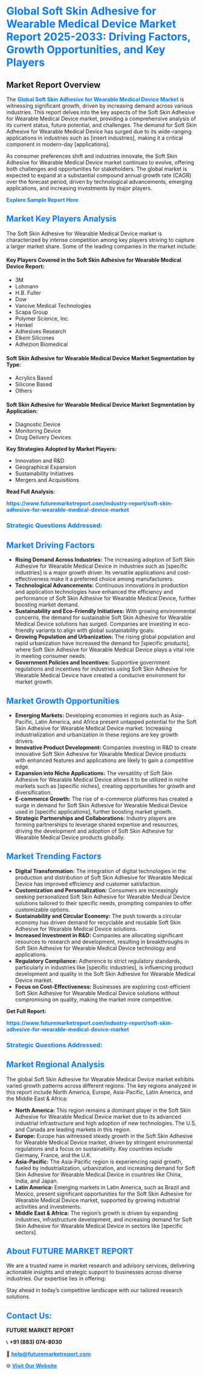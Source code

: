 <h1 style="color: #007BFF;">Global Soft Skin Adhesive for Wearable Medical Device Market Report 2025-2033: Driving Factors, Growth Opportunities, and Key Players</h1>

<section id="overview">
<h2>Market Report Overview</h2>
<p>The <a href="https://www.futuremarketreport.com/industry-report/soft-skin-adhesive-for-wearable-medical-device-market" style="color: #007BFF; text-decoration: none;"><strong>Global Soft Skin Adhesive for Wearable Medical Device Market</strong></a> is witnessing significant growth, driven by increasing demand across various industries. This report delves into the key aspects of the Soft Skin Adhesive for Wearable Medical Device market, providing a comprehensive analysis of its current status, future potential, and challenges. The demand for Soft Skin Adhesive for Wearable Medical Device has surged due to its wide-ranging applications in industries such as [insert industries], making it a critical component in modern-day [applications].</p>
<p>As consumer preferences shift and industries innovate, the Soft Skin Adhesive for Wearable Medical Device market continues to evolve, offering both challenges and opportunities for stakeholders. The global market is expected to expand at a substantial compound annual growth rate (CAGR) over the forecast period, driven by technological advancements, emerging applications, and increasing investments by major players.</p>
</section>

<section id="overview">
<p><a href="https://www.futuremarketreport.com/request-sample/reportId=78049" style="color: #007BFF; text-decoration: none;"><strong>Explore Sample Report Here</strong></a></p>
</section>

<section id="key-players">
<h2 style="color: #007BFF;">Market Key Players Analysis</h2>
<p>The Soft Skin Adhesive for Wearable Medical Device market is characterized by intense competition among key players striving to capture a larger market share. Some of the leading companies in the market include:</p>
<h4>Key Players Covered in the Soft Skin Adhesive for Wearable Medical Device Report:</h4>
<ul><li>3M</li><li>Lohmann</li><li>H.B. Fuller</li><li>Dow</li><li>Vancive Medical Technologies</li><li>Scapa Group</li><li>Polymer Science, Inc.</li><li>Henkel</li><li>Adhesives Research</li><li>Elkem Silicones</li><li>Adhezion Biomedical</li></ul>
<h4>Soft Skin Adhesive for Wearable Medical Device Market Segmentation by Type:</h4>
<ul><li>Acrylics Based</li><li>Silicone Based</li><li>Others</li></ul>

<h4>Soft Skin Adhesive for Wearable Medical Device Market Segmentation by Application:</h4>
<ul><li>Diagnostic Device</li><li>Monitoring Device</li><li>Drug Delivery Devices</li></ul>
<p><strong>Key Strategies Adopted by Market Players:</strong></p>
<ul>
<li>Innovation and R&D</li>
<li>Geographical Expansion</li>
<li>Sustainability Initiatives</li>
<li>Mergers and Acquisitions</li>
</ul>
</section>

<section>
<p><strong>Read Full Analysis: </strong></p><a href="https://www.futuremarketreport.com/industry-report/soft-skin-adhesive-for-wearable-medical-device-market" style="color: #007BFF; text-decoration: none;"><strong>https://www.futuremarketreport.com/industry-report/soft-skin-adhesive-for-wearable-medical-device-market</strong></a>
<h3 style="color: #007BFF;">Strategic Questions Addressed:</h3>
</section>

<section id="driving-factors">
<h2 style="color: #007BFF;">Market Driving Factors</h2>
<ul>
<li><strong>Rising Demand Across Industries:</strong> The increasing adoption of Soft Skin Adhesive for Wearable Medical Device in industries such as [specific industries] is a major growth driver. Its versatile applications and cost-effectiveness make it a preferred choice among manufacturers.</li>
<li><strong>Technological Advancements:</strong> Continuous innovations in production and application technologies have enhanced the efficiency and performance of Soft Skin Adhesive for Wearable Medical Device, further boosting market demand.</li>
<li><strong>Sustainability and Eco-Friendly Initiatives:</strong> With growing environmental concerns, the demand for sustainable Soft Skin Adhesive for Wearable Medical Device solutions has surged. Companies are investing in eco-friendly variants to align with global sustainability goals.</li>
<li><strong>Growing Population and Urbanization:</strong> The rising global population and rapid urbanization have increased the demand for [specific products], where Soft Skin Adhesive for Wearable Medical Device plays a vital role in meeting consumer needs.</li>
<li><strong>Government Policies and Incentives:</strong> Supportive government regulations and incentives for industries using Soft Skin Adhesive for Wearable Medical Device have created a conducive environment for market growth.</li>
</ul>
</section>

<section id="growth-opportunities">
<h2 style="color: #007BFF;">Market Growth Opportunities</h2>
<ul>
<li><strong>Emerging Markets:</strong> Developing economies in regions such as Asia-Pacific, Latin America, and Africa present untapped potential for the Soft Skin Adhesive for Wearable Medical Device market. Increasing industrialization and urbanization in these regions are key growth drivers.</li>
<li><strong>Innovative Product Development:</strong> Companies investing in R&D to create innovative Soft Skin Adhesive for Wearable Medical Device products with enhanced features and applications are likely to gain a competitive edge.</li>
<li><strong>Expansion into Niche Applications:</strong> The versatility of Soft Skin Adhesive for Wearable Medical Device allows it to be utilized in niche markets such as [specific niches], creating opportunities for growth and diversification.</li>
<li><strong>E-commerce Growth:</strong> The rise of e-commerce platforms has created a surge in demand for Soft Skin Adhesive for Wearable Medical Device used in [specific applications], further boosting market growth.</li>
<li><strong>Strategic Partnerships and Collaborations:</strong> Industry players are forming partnerships to leverage shared expertise and resources, driving the development and adoption of Soft Skin Adhesive for Wearable Medical Device products globally.</li>
</ul>
</section>

<section id="trending-factors">
<h2 style="color: #007BFF;">Market Trending Factors</h2>
<ul>
<li><strong>Digital Transformation:</strong> The integration of digital technologies in the production and distribution of Soft Skin Adhesive for Wearable Medical Device has improved efficiency and customer satisfaction.</li>
<li><strong>Customization and Personalization:</strong> Consumers are increasingly seeking personalized Soft Skin Adhesive for Wearable Medical Device solutions tailored to their specific needs, prompting companies to offer customizable options.</li>
<li><strong>Sustainability and Circular Economy:</strong> The push towards a circular economy has driven demand for recyclable and reusable Soft Skin Adhesive for Wearable Medical Device solutions.</li>
<li><strong>Increased Investment in R&D:</strong> Companies are allocating significant resources to research and development, resulting in breakthroughs in Soft Skin Adhesive for Wearable Medical Device technology and applications.</li>
<li><strong>Regulatory Compliance:</strong> Adherence to strict regulatory standards, particularly in industries like [specific industries], is influencing product development and quality in the Soft Skin Adhesive for Wearable Medical Device market.</li>
<li><strong>Focus on Cost-Effectiveness:</strong> Businesses are exploring cost-efficient Soft Skin Adhesive for Wearable Medical Device solutions without compromising on quality, making the market more competitive.</li>
</ul>
</section>

<section>
<p><strong>Get Full Report: </strong></p><a href="https://www.futuremarketreport.com/industry-report/soft-skin-adhesive-for-wearable-medical-device-market" style="color: #007BFF; text-decoration: none;"><strong>https://www.futuremarketreport.com/industry-report/soft-skin-adhesive-for-wearable-medical-device-market</strong></a>
<h3 style="color: #007BFF;">Strategic Questions Addressed:</h3>
</section>


<section id="regional-analysis">
<h2 style="color: #007BFF;">Market Regional Analysis</h2>
<p>The global Soft Skin Adhesive for Wearable Medical Device market exhibits varied growth patterns across different regions. The key regions analyzed in this report include North America, Europe, Asia-Pacific, Latin America, and the Middle East & Africa:</p>
<ul>
<li><strong>North America:</strong> This region remains a dominant player in the Soft Skin Adhesive for Wearable Medical Device market due to its advanced industrial infrastructure and high adoption of new technologies. The U.S. and Canada are leading markets in this region.</li>
<li><strong>Europe:</strong> Europe has witnessed steady growth in the Soft Skin Adhesive for Wearable Medical Device market, driven by stringent environmental regulations and a focus on sustainability. Key countries include Germany, France, and the U.K.</li>
<li><strong>Asia-Pacific:</strong> The Asia-Pacific region is experiencing rapid growth, fueled by industrialization, urbanization, and increasing demand for Soft Skin Adhesive for Wearable Medical Device in countries like China, India, and Japan.</li>
<li><strong>Latin America:</strong> Emerging markets in Latin America, such as Brazil and Mexico, present significant opportunities for the Soft Skin Adhesive for Wearable Medical Device market, supported by growing industrial activities and investments.</li>
<li><strong>Middle East & Africa:</strong> The region’s growth is driven by expanding industries, infrastructure development, and increasing demand for Soft Skin Adhesive for Wearable Medical Device in sectors like [specific sectors].</li>
</ul>
</section>

<footer>
<h2 style="color: #007BFF;">About FUTURE MARKET REPORT</h2>
<p>We are a trusted name in market research and advisory services, delivering actionable insights and strategic support to businesses across diverse industries. Our expertise lies in offering:</p>

<p>Stay ahead in today’s competitive landscape with our tailored research solutions.</p>

<h2 style="color: #007BFF;">Contact Us:</h2>
<p><strong>FUTURE MARKET REPORT</strong></p>
<p>📞 <strong>+91 (883) 074-8030</strong></p>
<p>📧 <strong><a href="mailto:help@futuremarketreport.com" style="color: #007BFF;">help@futuremarketreport.com</a></strong></p>
<p>🌐 <strong><a href="https://www.futuremarketreport.com/" style="color: #007BFF;">Visit Our Website</a></strong></p>
</footer>